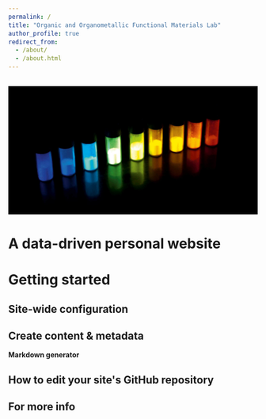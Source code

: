 ```yaml
---
permalink: /
title: "Organic and Organometallic Functional Materials Lab"
author_profile: true
redirect_from: 
  - /about/
  - /about.html
---
```

<br/> <img src='/images/figure4.jpg'>


A data-driven personal website
======


Getting started
======

Site-wide configuration
------


Create content & metadata
------


**Markdown generator**



How to edit your site's GitHub repository
------

For more info
------

